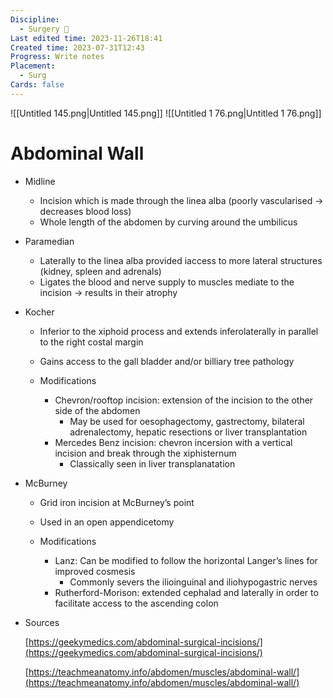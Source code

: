 ```yaml
---
Discipline:
  - Surgery 🔪
Last edited time: 2023-11-26T18:41
Created time: 2023-07-31T12:43
Progress: Write notes
Placement:
  - Surg
Cards: false
---
```

![[Untitled 145.png|Untitled 145.png]]
![[Untitled 1 76.png|Untitled 1 76.png]]
# Abdominal Wall
- Midline
    - Incision which is made through the linea alba (poorly vascularised → decreases blood loss)
    - Whole length of the abdomen by curving around the umbilicus
- Paramedian
    - Laterally to the linea alba provided iaccess to more lateral structures (kidney, spleen and adrenals)
    - Ligates the blood and nerve supply to muscles mediate to the incision → results in their atrophy
- Kocher
    
    - Inferior to the xiphoid process and extends inferolaterally in parallel to the right costal margin
    - Gains access to the gall bladder and/or billiary tree pathology
    
    - Modifications
        - Chevron/rooftop incision: extension of the incision to the other side of the abdomen
            - May be used for oesophagectomy, gastrectomy, bilateral adrenalectomy, hepatic resections or liver transplantation
        - Mercedes Benz incision: chevron incersion with a vertical incision and break through the xiphisternum
            - Classically seen in liver transplanatation
- McBurney
    
    - Grid iron incision at McBurney’s point
    - Used in an open appendicetomy
    
    - Modifications
        - Lanz: Can be modified to follow the horizontal Langer’s lines for improved cosmesis
            - Commonly severs the ilioinguinal and iliohypogastric nerves
        - Rutherford-Morison: extended cephalad and laterally in order to facilitate access to the ascending colon
- Sources
    
    [https://geekymedics.com/abdominal-surgical-incisions/](https://geekymedics.com/abdominal-surgical-incisions/)
    
    [https://teachmeanatomy.info/abdomen/muscles/abdominal-wall/](https://teachmeanatomy.info/abdomen/muscles/abdominal-wall/)